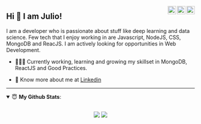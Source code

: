 <a href="https://twitter.com/Pratikpkb" target="_blank" rel="nofollow"><img align="right" alt="Pratik's Twitter" width="22px" src="https://cdn.jsdelivr.net/npm/simple-icons@v3/icons/twitter.svg" /></a><a href="https://www.linkedin.com/in/pratik-kumar04" target="_blank" rel="nofollow"><img align="right" alt="Pratik's Linkdein" width="22px" src="https://cdn.jsdelivr.net/npm/simple-icons@v3/icons/linkedin.svg" /></a><a href="https://www.instagram.com/pratikkumar04" target="_blank" rel="nofollow"><img align="right" alt="Pratik's Insta" width="22px" src="https://cdn.jsdelivr.net/npm/simple-icons@v3/icons/instagram.svg" /></a>

## Hi 👋 I am Julio! 
I am a developer who is passionate about stuff like deep learning and data science. Few tech that I enjoy working in are Javascript, NodeJS, CSS, MongoDB and ReacJS. I am actively looking for opportunities in Web Development.
- 👨🏽‍💻 Currently working, learning and growing my skillset in MongoDB, ReactJS and Good Practices.
<!-- 🤝 Open for collaborations in deep learning, analytics and data science. -->
- 👨 Know more about me at [Linkedin](https://www.linkedin.com/in/julio-cid-beroiza/) 
<!-- 🌐 Visit my [porfolio website](https://pr2tik1.github.io/) for complete background and contact. -->
<!-- 👋 My personal [blog site](https://pr2tik1.github.io/blog/) -->

---
<details open>
 <summary> 😇 <b>My Github Stats</b>: </summary>
<br>
<p align = "center" height="300px">
  <img src = "https://github-readme-stats.vercel.app/api?username=julius-cell&show_icons=true&theme=radical&line_height=27">
  <img src = "https://github-readme-stats.vercel.app/api/top-langs/?username=julius-cell&hide=css,java,html&theme=radical">
</p>

</details>
